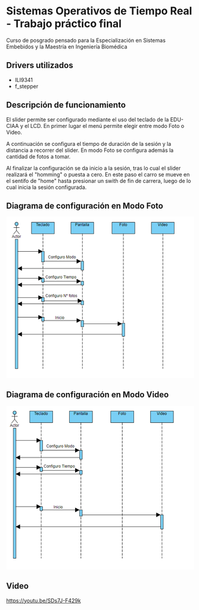 # Sistemas Operativos de Tiempo Real - Trabajo práctico final 

Curso de posgrado pensado para la Especialización en Sistemas Embebidos y la Maestría en Ingeniería Biomédica


## Drivers utilizados

- ILI9341
- f_stepper

## Descripción de funcionamiento

El slider permite ser configurado mediante el uso del teclado de la EDU-CIAA y el LCD. En primer lugar el menú permite elegir entre modo
Foto o Video.

A continuación se configura el tiempo de duración de la sesión y la distancia a recorrer del slider. En modo Foto se configura
además la cantidad de fotos a tomar.

Al finalizar la configuración se da inicio a la sesión, tras lo cual el slider realizará el "homming" o puesta a cero. En este
paso el carro se mueve en el sentifo de "home" hasta presionar un swith de fin de carrera, luego de lo cual inicia la 
sesión configurada.

## Diagrama de configuración en Modo Foto

![alt text](https://github.com/juanic/plantilla/blob/master/dia_1.png)

## Diagrama de configuración en Modo Video

![alt text](https://github.com/juanic/plantilla/blob/master/dia_2.png)


## Video
https://youtu.be/SDs7J-F429k
